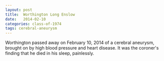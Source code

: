 ```yaml
---
layout: post
title:  Worthington Long Enslow
date:   2014-02-10
categories: class-of-1974
tags: cerebral-aneurysm
---
```

Worthington passed away on February 10, 2014 of a cerebral aneurysm, brought on by high blood pressure and heart disease. It was the coroner's finding that he died in his sleep, painlessly.
